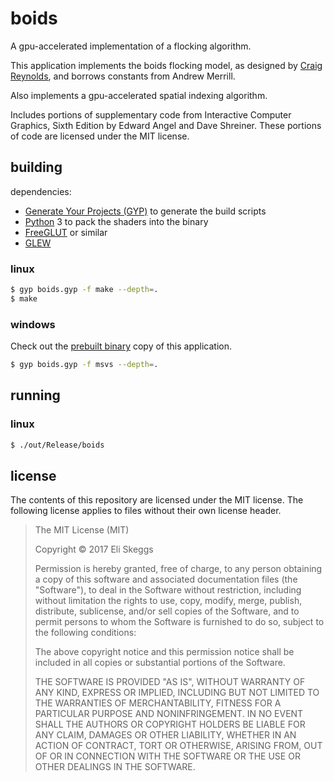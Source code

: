 boids
=====

A gpu-accelerated implementation of a flocking algorithm.

This application implements the boids flocking model, as designed by [Craig Reynolds](http://www.red3d.com/cwr/boids/), and borrows constants from Andrew Merrill.

Also implements a gpu-accelerated spatial indexing algorithm.

Includes portions of supplementary code from Interactive Computer Graphics, Sixth Edition by Edward Angel and Dave Shreiner. These portions of code are licensed under the MIT license.

building
--------

dependencies:

- [Generate Your Projects (GYP)](https://gyp.gsrc.io/) to generate the build scripts
- [Python](https://www.python.org/) 3 to pack the shaders into the binary
- [FreeGLUT](http://freeglut.sourceforge.net/) or similar
- [GLEW](http://glew.sourceforge.net/)

### linux

```sh
$ gyp boids.gyp -f make --depth=.
$ make
```

### windows

Check out the [prebuilt binary](https://github.com/skeggse/boids/releases) copy of this application.

```sh
$ gyp boids.gyp -f msvs --depth=.
```

running
-------

### linux

```sh
$ ./out/Release/boids
```

license
-------

The contents of this repository are licensed under the MIT license. The following license applies to files without their own license header.

> The MIT License (MIT)
>
> Copyright &copy; 2017 Eli Skeggs
>
> Permission is hereby granted, free of charge, to any person obtaining a copy of this software and associated documentation files (the "Software"), to deal in the Software without restriction, including without limitation the rights to use, copy, modify, merge, publish, distribute, sublicense, and/or sell copies of the Software, and to permit persons to whom the Software is furnished to do so, subject to the following conditions:
>
> The above copyright notice and this permission notice shall be included in all copies or substantial portions of the Software.
>
> THE SOFTWARE IS PROVIDED "AS IS", WITHOUT WARRANTY OF ANY KIND, EXPRESS OR IMPLIED, INCLUDING BUT NOT LIMITED TO THE WARRANTIES OF MERCHANTABILITY, FITNESS FOR A PARTICULAR PURPOSE AND NONINFRINGEMENT. IN NO EVENT SHALL THE AUTHORS OR COPYRIGHT HOLDERS BE LIABLE FOR ANY CLAIM, DAMAGES OR OTHER LIABILITY, WHETHER IN AN ACTION OF CONTRACT, TORT OR OTHERWISE, ARISING FROM, OUT OF OR IN CONNECTION WITH THE SOFTWARE OR THE USE OR OTHER DEALINGS IN THE SOFTWARE.
